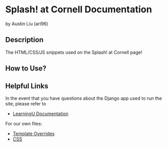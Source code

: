 # Splash! at Cornell Documentation
by Austin Liu (arl96)

## Description
The HTML/CSS/JS snippets used on the Splash! at Cornell page!

## How to Use?


## Helpful Links
In the event that you have questions about the Django app used to run the site, please refer to 

* [LearningU Documentation](http://wiki.learningu.org/How_to_use_the_website)

For our own files: 

* [Template Overrides](https://cornell.learningu.org/admin/utils/templateoverride/)
* [CSS](https://cornell.learningu.org/admin/filebrowser/browse/?&dir=styles)